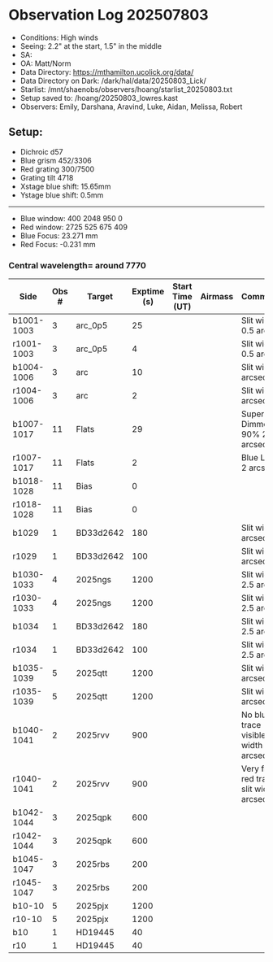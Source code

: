 # Observation Log 202507803

* Conditions: High winds
* Seeing: 2.2" at the start, 1.5" in the middle
* SA: 
* OA: Matt/Norm
* Data Directory: https://mthamilton.ucolick.org/data/
* Data Directory on Dark: /dark/hal/data/20250803_Lick/
* Starlist: /mnt/shaenobs/observers/hoang/starlist_20250803.txt
* Setup saved to: /hoang/20250803_lowres.kast
* Observers: Emily, Darshana, Aravind, Luke, Aidan, Melissa, Robert

## Setup: 

* Dichroic d57
* Blue grism 452/3306
* Red grating 300/7500
* Grating tilt 4718
* Xstage blue shift: 15.65mm
* Ystage blue shift: 0.5mm
----------------------------
* Blue window: 400 2048 950 0
* Red window: 2725 525 675 409
* Blue Focus: 23.271 mm
* Red Focus: -0.231 mm

### Central wavelength= around 7770


| Side | Obs #     | Target    | Exptime (s) | Start Time (UT) | Airmass | Comments                                                   |
|------|-----------|-----------|-------------|-----------------|---------|------------------------------------------------------------|
|b1001-1003|3|arc_0p5 |25| ||Slit width 0.5 arcsec |
|r1001-1003|3|arc_0p5     |4| ||Slit width 0.5 arcsec |
|b1004-1006|3|arc     |10| ||Slit width 2 arcsec|
|r1004-1006|3|arc     |2| ||Slit width 2 arcsec|
|b1007-1017|11|Flats           |29| ||Super Blue Dimmer at 90% 2 arcsec|
|r1007-1017|11|Flats           |2| ||Blue Lamp 2 arcsec|
|b1018-1028|11|Bias            |0| |||
|r1018-1028|11|Bias            |0| |||
|b1029|1|BD33d2642              |180| ||Slit width 2 arcsec|
|r1029|1|BD33d2642              |100| ||Slit width 2 arcsec|
|b1030-1033|4|2025ngs         |1200| ||Slit width 2.5 arcsec|
|r1030-1033|4|2025ngs          |1200| ||Slit width 2.5 arcsec|
|b1034|1|BD33d2642              |180| ||Slit width 2.5 arcsec|
|r1034|1|BD33d2642              |100| ||Slit width 2.5 arcsec|
|b1035-1039|5|2025qtt         |1200| ||Slit width 2 arcsec|
|r1035-1039|5|2025qtt          |1200| ||Slit width 2 arcsec|
|b1040-1041|2|2025rvv         |900| ||No blue trace visible, slit width 2 arcsec|
|r1040-1041|2|2025rvv          |900| ||Very faint red trace, slit width 2 arcsec|
|b1042-1044|3|2025qpk         |600| |||
|r1042-1044|3|2025qpk          |600| |||
|b1045-1047|3|2025rbs         |200| |||
|r1045-1047|3|2025rbs          |200| |||
|b10-10|5|2025pjx         |1200| |||
|r10-10|5|2025pjx          |1200| |||
|b10|1|HD19445          |40| |||
|r10|1|HD19445           |40| |||



